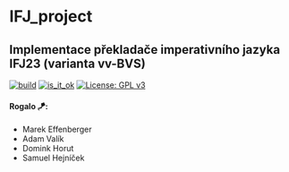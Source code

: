 # IFJ_project
## Implementace překladače imperativního jazyka IFJ23 (varianta vv-BVS)

[![build](https://github.com/MEffenberger/IVS_Project_2/actions/workflows/build.yml/badge.svg)](https://github.com/MEffenberger/IVS_Project_2/actions/workflows/build.yml)
[![is_it_ok](https://github.com/MEffenberger/IVS_Project_2/actions/workflows/tests.yml/badge.svg)](https://github.com/MEffenberger/IVS_Project_2/actions/workflows/tests.yml)
[![License: GPL v3](https://img.shields.io/badge/License-GPLv3-blue.svg)](https://www.gnu.org/licenses/gpl-3.0)

#### Rogalo 🪁:
- Marek Effenberger <xeffen00>
- Adam Valík <xvalik05>
- Domink Horut <xhorut01>
- Samuel Hejníček <xhejni00>
